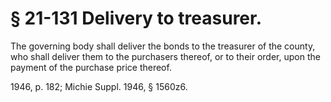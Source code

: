 # § 21-131 Delivery to treasurer.

<p>The governing body shall deliver the bonds to the treasurer of the county, who shall deliver them to the purchasers thereof, or to their order, upon the payment of the purchase price thereof.</p><p>1946, p. 182; Michie Suppl. 1946, § 1560z6.</p>